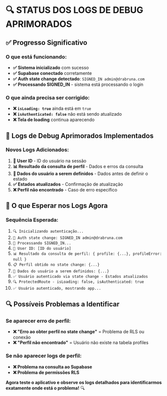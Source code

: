# 🔍 **STATUS DOS LOGS DE DEBUG APRIMORADOS**

## ✅ **Progresso Significativo**

### **O que está funcionando:**
- **✅ Sistema inicializado** com sucesso
- **✅ Supabase conectado** corretamente
- **✅ Auth state change detectado**: `SIGNED_IN admin@drabruna.com`
- **✅ Processando SIGNED_IN** - sistema está processando o login

### **O que ainda precisa ser corrigido:**
- **❌ `isLoading: true`** ainda está em `true`
- **❌ `isAuthenticated: false`** não está sendo atualizado
- **❌ Tela de loading** continua aparecendo

## 🔧 **Logs de Debug Aprimorados Implementados**

### **Novos Logs Adicionados:**
1. **👤 User ID** - ID do usuário na sessão
2. **📊 Resultado da consulta de perfil** - Dados e erros da consulta
3. **👤 Dados do usuário a serem definidos** - Dados antes de definir o estado
4. **✅ Estados atualizados** - Confirmação de atualização
5. **❌ Perfil não encontrado** - Caso de erro específico

## 🎯 **O que Esperar nos Logs Agora**

### **Sequência Esperada:**
1. `🔍 Inicializando autenticação...`
2. `🔄 Auth state change: SIGNED_IN admin@drabruna.com`
3. `🔐 Processando SIGNED_IN...`
4. `👤 User ID: [ID do usuário]`
5. `📊 Resultado da consulta de perfil: { profile: {...}, profileError: null }`
6. `📋 Perfil obtido no state change: {...}`
7. `👤 Dados do usuário a serem definidos: {...}`
8. `✅ Usuário autenticado via state change - Estados atualizados`
9. `🔍 ProtectedRoute - isLoading: false, isAuthenticated: true`
10. `✅ Usuário autenticado, mostrando app...`

## 🔍 **Possíveis Problemas a Identificar**

### **Se aparecer erro de perfil:**
- **❌ "Erro ao obter perfil no state change"** = Problema de RLS ou conexão
- **❌ "Perfil não encontrado"** = Usuário não existe na tabela profiles

### **Se não aparecer logs de perfil:**
- **❌ Problema na consulta ao Supabase**
- **❌ Problema de permissões RLS**

**Agora teste o aplicativo e observe os logs detalhados para identificarmos exatamente onde está o problema!** 🔍
